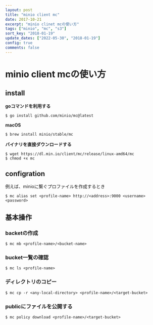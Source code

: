```yaml
---
layout: post
title: "minio client mc"
date: 2017-10-21
excerpt: "minio clinet mcの使い方"
tags: ["minio", "mc", "s3"]
sort_key: "2018-01-19"
update_dates: ["2022-05-30", "2018-01-19"]
config: true
comments: false
---
```


# minio client mcの使い方

## install

**goコマンドを利用する**  
```console
$ go install github.com/minio/mc@latest
```

**macOS**  
```console
$ brew install minio/stable/mc
```

**バイナリを直接ダウンロードする**  
```console
$ wget https://dl.min.io/client/mc/release/linux-amd64/mc
$ chmod +x mc
```

## configration

例えば、minioに繋ぐプロファイルを作成するとき
```console
$ mc alias set <profile-name> http://<address>:9000 <username> <password>
```

## 基本操作

### backetの作成

```console
$ mc mb <profile-name>/<bucket-name>
```

### bucket一覧の確認
```console
$ mc ls <profile-name>
```

### ディレクトリのコピー

```console
$ mc cp -r <any-local-directory> <profile-name>/<target-bucket>
```

### publicにファイルを公開する

```console
$ mc policy download <profile-name>/<target-bucket>
```
